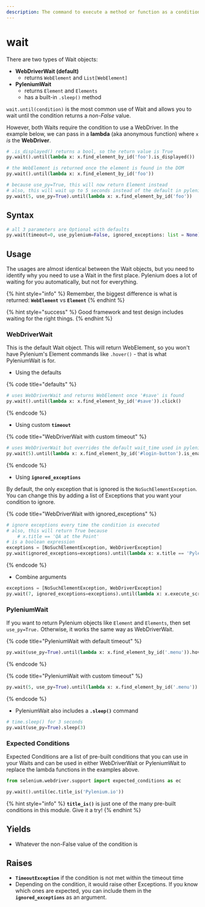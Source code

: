 ```yaml
---
description: The command to execute a method or function as a condition to wait for.
---
```


# wait

There are two types of Wait objects:

* **WebDriverWait (default)**
  * returns `WebElement` and `List[WebElement]`
* **PyleniumWait**
  * returns `Element` and `Elements`
  * has a built-in `.sleep()` method

`wait.until(condition)` is the most common use of Wait and allows you to wait until the condition returns a _non-False_ value.

However, both Waits require the condition to use a WebDriver. In the example below, we can pass in a **lambda** (aka anonymous function) where `x` _is_ the **WebDriver**.

```python
# .is_displayed() returns a bool, so the return value is True
py.wait().until(lambda x: x.find_element_by_id('foo').is_displayed())
```

```python
# the WebElement is returned once the element is found in the DOM
py.wait().until(lambda x: x.find_element_by_id('foo'))
```

```python
# because use_py=True, this will now return Element instead
# also, this will wait up to 5 seconds instead of the default in pylenium.json
py.wait(5, use_py=True).until(lambda x: x.find_element_by_id('foo'))
```

## Syntax

```python
# all 3 parameters are Optional with defaults
py.wait(timeout=0, use_pylenium=False, ignored_exceptions: list = None)
```

## Usage

The usages are almost identical between the Wait objects, but you need to identify why you need to use a Wait in the first place. Pylenium does a lot of waiting for you automatically, but not for everything.

{% hint style="info" %}
Remember, the biggest difference is what is returned: **`WebElement`** vs **`Element`**
{% endhint %}

{% hint style="success" %}
Good framework and test design includes waiting for the right things.
{% endhint %}

### WebDriverWait

This is the default Wait object. This will return WebElement, so you won't have Pylenium's Element commands like `.hover()` - that is what PyleniumWait is for.

* Using the defaults

{% code title="defaults" %}
```python
# uses WebDriverWait and returns WebElement once '#save' is found
py.wait().until(lambda x: x.find_element_by_id('#save')).click()
```
{% endcode %}

* Using custom **`timeout`**

{% code title="WebDriverWait with custom timeout" %}
```python
# uses WebDriverWait but overrides the default wait_time used in pylenium.json
py.wait(5).until(lambda x: x.find_element_by_id('#login-button').is_enabled())
```
{% endcode %}

* Using **`ignored_exceptions`**

By default, the only exception that is ignored is the `NoSuchElementException`. You can change this by adding a list of Exceptions that you want your condition to ignore.

{% code title="WebDriverWait with ignored_exceptions" %}
```python
# ignore exceptions every time the condition is executed
# also, this will return True because
    # x.title == 'QA at the Point'
# is a boolean expression
exceptions = [NoSuchElementException, WebDriverException]
py.wait(ignored_exceptions=exceptions).until(lambda x: x.title == 'Pylenium.io')
```
{% endcode %}

* Combine arguments

```python
exceptions = [NoSuchElementException, WebDriverException]
py.wait(7, ignored_exceptions=exceptions).until(lambda x: x.execute_script('js'))
```

### PyleniumWait

If you want to return Pylenium objects like `Element` and `Elements`, then set `use_py=True.` Otherwise, it works the same way as WebDriverWait.

{% code title="PyleniumWait with default timeout" %}
```python
py.wait(use_py=True).until(lambda x: x.find_element_by_id('.menu')).hover()
```
{% endcode %}

{% code title="PyleniumWait with custom timeout" %}
```python
py.wait(5, use_py=True).until(lambda x: x.find_element_by_id('.menu')).hover()
```
{% endcode %}

* PyleniumWait also includes a **`.sleep()`** command

```python
# time.sleep() for 3 seconds
py.wait(use_py=True).sleep(3)
```

### Expected Conditions

Expected Conditions are a list of pre-built conditions that you can use in your Waits and can be used in either WebDriverWait or PyleniumWait to replace the lambda functions in the examples above.

```python
from selenium.webdriver.support import expected_conditions as ec

py.wait().until(ec.title_is('Pylenium.io'))
```

{% hint style="info" %}
**`title_is()`** is just one of the many pre-built conditions in this module. Give it a try!
{% endhint %}

## Yields

* Whatever the non-False value of the condition is

## Raises

* **`TimeoutException`** if the condition is not met within the timeout time
* Depending on the condition, it would raise other Exceptions. If you know which ones are expected, you can include them in the **`ignored_exceptions`** as an argument.
